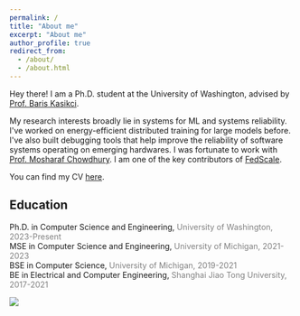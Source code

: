 ```yaml
---
permalink: /
title: "About me"
excerpt: "About me"
author_profile: true
redirect_from: 
  - /about/
  - /about.html
---
```


Hey there! I am a Ph.D. student at the University of Washington, advised by [Prof. Baris Kasikci](https://homes.cs.washington.edu/~baris/). 

My research interests broadly lie in systems for ML and systems reliability. I've worked on energy-efficient distributed training for large models before. I've also built debugging tools that help improve the reliability of software systems operating on emerging hardwares. I was fortunate to work with [Prof. Mosharaf Chowdhury](https://www.mosharaf.com/). I am one of the key contributors of [FedScale](https://github.com/SymbioticLab/FedScale).

You can find my CV [here](https://ikace.github.io/files/Resume_Yile_Gu_5.24.pdf).


## Education 
Ph.D. in Computer Science and Engineering, <span style="color:grey">University of Washington, 2023-Present </span> \
MSE in Computer Science and Engineering,  <span style="color:grey">University of Michigan, 2021-2023 </span> \
BSE in Computer Science, <span style="color:grey">University of Michigan, 2019-2021</span> \
BE in Electrical and Computer Engineering, <span style="color:grey">Shanghai Jiao Tong University, 2017-2021</span>

<a href="https://clustrmaps.com/site/1brpe"  title="Visit tracker"><img src="//www.clustrmaps.com/map_v2.png?d=1_9c8WzY31zgcTy8hYMNkxtZOoxUVn9ZbSMI1I9qDaI&cl=ffffff" /></a>